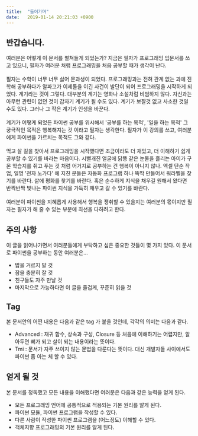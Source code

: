 ```yaml
---
title:  "들어가며"
date:   2019-01-14 20:21:03 +0900
---
```


## 반갑습니다.
여러분은 어떻게 이 문서를 펼쳐들게 되었는가? 지금은 필자가 프로그래밍 입문서를 쓰고 있으니, 필자가
여러분 처럼 프로그래밍을 처음 공부할 때가 생각이 난다.
<br><br>
필자는 수학이 너무 너무 싫어 문과생이 되었다. 프로그래밍과는 전혀 관계 없는 과에 진학해 공부하다가
알파고가 이세돌을 이긴 사건이 발단이 되어 프로그래밍을 시작하게 되었다. 계기라는 것이 그렇다. 
대부분의 계기는 영화나 소설처럼 비범하지 않다. 자신과는 아무런 관련이 없던 것이 갑자기 계기가 될 수도 있다.
계기가 보잘것 없고 사소한 것일 수도 있다. 그러나 그 작은 계기가 인생을 바꾼다.
<br><br>
계기가 어떻게 되었든 파이썬 공부를 위시해서 '공부를 하는 목적', '일을 하는 목적' 
그 궁극적인 목적은 행복해지는 것 이라고 필자는 생각한다.
필자가 이 강의를 쓰고, 여러분에게 파이썬을 가르치는 목적도 그와 같다.
<br><br>
먹고 살 길을 찾아서 프로그래밍을 시작했다면 조금이라도 더 재밌고, 더 이해하기 쉽게 공부할 수 있기를 바라는 마음이다.
시뻘개진 얼굴에 닭똥 같은 눈물을 흘리는 아이가 구몬 학습지를 쥐고 푸는 것 처럼 
어거지로 공부하는 건 행복이 아니지 않나.
엑셀 단순 작업, 일명 '전자 노가다' 에 지친 분들은 자동화 프로그램 하나 뚝딱 만들어서 워라벨을 찾기를 바란다.
삶에 평화를 찾기를 바란다.
혹은 순수하게 지식을 채우길 원해서 왔다면 반짝반짝 빛나는 파이썬 지식을 가득히 채우고 갈 수 있기를 바란다.
<br><br>
여러분이 파이썬을 지혜롭게 사용해서 행복을 쟁취할 수 있을지는 여러분의 몫이지만
필자는 필자가 해 줄 수 있는 부분에 최선을 다하려고 한다.


## 주의 사항
이 글을 읽어나가면서 여러분들에게 부탁하고 싶은 중요한 것들이 몇 가지 있다.
이 문서로 파이썬을 공부하는 동안 여러분은...
* 밥을 거르지 말 것
* 잠을 충분히 잘 것
* 친구들도 자주 만날 것
* 마지막으로 가능하다면 이 글을 즐겁게, 꾸준히 읽을 것


## Tag 
본 문서안의 어떤 내용은 다음과 같은 tag 가 붙을 것인데, 각각의 의미는 다음과 같다.
* Advanced : 재귀 함수, 상속과 구성, Closure 등 처음에 이해하기는 
어렵지만, 알아두면 뼈가 되고 살이 되는 내용이라는 뜻이다.
* Tmi : 문서가 자주 쓰이지 않는 문법을 다룬다는 뜻이다. 대신 개발자들 사이에서도 파이썬 좀 아는 체 할 수 있다. 

<!--이 책은 프로그래밍 입문자 뿐 만 아니라, 다른 프로그래밍 언어를 이미 배운 적이 있는 학생들도 -->
<!-- 한 걸음 더 나아갈 수 있도록 하는 내용도 같이 담았다. -->

## 얻게 될 것
본 문서를 정독했고 모든 내용을 이해했다면 여러분은 다음과 같은 능력을 얻게 된다.
* 모든 프로그래밍 언어에 공통적으로 적용되는 기본 원리를 알게 된다.
* 파이썬 모듈, 파이썬 프로그램을 작성할 수 있다.
* 다른 사람이 작성한 파이썬 프로그램을 (어느정도) 이해할 수 있다.
* 객체지향 프로그래밍의 기본 원리를 알게 된다.
